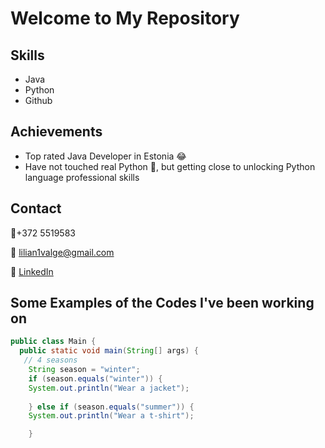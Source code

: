 # Welcome to My Repository

## Skills
- Java
- Python
- Github

## Achievements
- Top rated Java Developer in Estonia 😂
- Have not touched real Python 🐍, but getting close to unlocking Python language professional skills 
  
## Contact
📱+372 5519583

📩 lilian1valge@gmail.com

📜 [LinkedIn](https://www.linkedin.com/in/lilian-valge-203a35164/)

## Some Examples of the Codes I've been working on

```java
public class Main {
  public static void main(String[] args) {
   // 4 seasons
    String season = "winter";
    if (season.equals("winter")) {
    System.out.println("Wear a jacket");
    
    } else if (season.equals("summer")) {
    System.out.println("Wear a t-shirt");   

    }
```
